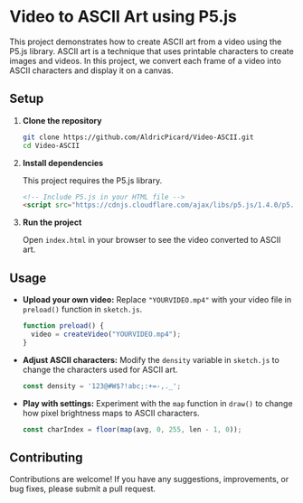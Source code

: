 # Video to ASCII Art using P5.js

This project demonstrates how to create ASCII art from a video using the P5.js library. ASCII art is a technique that uses printable characters to create images and videos. In this project, we convert each frame of a video into ASCII characters and display it on a canvas.

## Setup

1. **Clone the repository**

   ```bash
   git clone https://github.com/AldricPicard/Video-ASCII.git
   cd Video-ASCII
   ```

2. **Install dependencies**

   This project requires the P5.js library.

   ```html
   <!-- Include P5.js in your HTML file -->
   <script src="https://cdnjs.cloudflare.com/ajax/libs/p5.js/1.4.0/p5.js"></script>
   ```

3. **Run the project**

   Open `index.html` in your browser to see the video converted to ASCII art.

## Usage

- **Upload your own video:** Replace `"YOURVIDEO.mp4"` with your video file in `preload()` function in `sketch.js`.
  
  ```javascript
  function preload() {
    video = createVideo("YOURVIDEO.mp4");
  }
  ```

- **Adjust ASCII characters:** Modify the `density` variable in `sketch.js` to change the characters used for ASCII art.

  ```javascript
  const density = '123@#W$?!abc;:+=-,._';
  ```

- **Play with settings:** Experiment with the `map` function in `draw()` to change how pixel brightness maps to ASCII characters.

  ```javascript
  const charIndex = floor(map(avg, 0, 255, len - 1, 0));
  ```

## Contributing

Contributions are welcome! If you have any suggestions, improvements, or bug fixes, please submit a pull request.